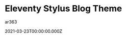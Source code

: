 ---
title: Eleventy Stylus Blog Theme
github: https://github.com/ar363/eleventy-stylus-blog-theme
demo: https://eleventy-stylus-blog-theme-ar363.vercel.app/
author: ar363
date: 2021-03-23T00:00:00.000Z
ssg:
  - Eleventy
cms:
  - Markdown
css:
  - Stylus
category:
  - Blog
description: >-
  A nice-looking, mobile-first and dark theme friendly blog theme built with
  Eleventy SSG and Stylus Preprocessor
draft: true
publish_date: '2021-03-23T06:34:50Z'
update_date: '2023-01-03T01:44:01Z'
github_star: 45
github_fork: 9
---
